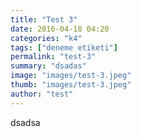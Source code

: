 ```yaml
---
title: "Test 3"
date: 2016-04-18 04:20
categories: "k4"
tags: ["deneme etiketi"]
permalink: "test-3"
summary: "dsadas"
image: "images/test-3.jpeg"
thumb: "images/test-3.jpeg"
author: "test"
---
```

dsadsa
